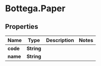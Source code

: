 # Bottega.Paper

## Properties

Name | Type | Description | Notes
------------ | ------------- | ------------- | -------------
**code** | **String** |  | 
**name** | **String** |  | 


